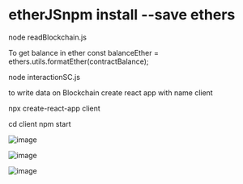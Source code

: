 # etherJSnpm install --save ethers


node readBlockchain.js

To get balance in ether 
const balanceEther = ethers.utils.formatEther(contractBalance);

node interactionSC.js

to write data on Blockchain 
create react app with name client 

npx create-react-app client 

cd client
npm start

![image](https://user-images.githubusercontent.com/48991661/208985633-fd633021-4e22-4ad9-8449-352cc90e0e1b.png)

![image](https://user-images.githubusercontent.com/48991661/208985681-0c916eb9-c126-4d0a-8614-0728eace5073.png)

![image](https://user-images.githubusercontent.com/48991661/208985729-1f4f997b-ef11-4733-8b9b-c07e9c8ead83.png)


